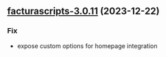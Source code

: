

## [facturascripts-3.0.11](https://github.com/truecharts/charts/compare/facturascripts-3.0.10...facturascripts-3.0.11) (2023-12-22)

### Fix

- expose custom options for homepage integration
  
  